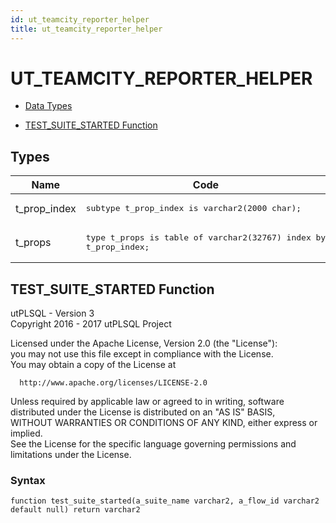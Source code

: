 ```yaml
---
id: ut_teamcity_reporter_helper
title: ut_teamcity_reporter_helper
---
```


# UT_TEAMCITY_REPORTER_HELPER


- [Data Types](#types)




- [TEST_SUITE_STARTED Function](#test_suite_started)

## Types<a name="types"></a>

Name | Code | Description
--- | --- | ---
t_prop_index | <pre>subtype t_prop_index is varchar2(2000 char);</pre> | 
t_props | <pre>type t_props is table of varchar2(32767) index by t_prop_index;</pre> | 










 
## TEST_SUITE_STARTED Function<a name="test_suite_started"></a>


<p>
<p>utPLSQL - Version 3<br />  Copyright 2016 - 2017 utPLSQL Project</p><p>  Licensed under the Apache License, Version 2.0 (the &quot;License&quot;):<br />  you may not use this file except in compliance with the License.<br />  You may obtain a copy of the License at</p><pre><code>  http://www.apache.org/licenses/LICENSE-2.0</code></pre><p>  Unless required by applicable law or agreed to in writing, software<br />  distributed under the License is distributed on an &quot;AS IS&quot; BASIS,<br />  WITHOUT WARRANTIES OR CONDITIONS OF ANY KIND, either express or implied.<br />  See the License for the specific language governing permissions and<br />  limitations under the License.</p>
</p>

### Syntax
```plsql
function test_suite_started(a_suite_name varchar2, a_flow_id varchar2 default null) return varchar2
```

 





 
